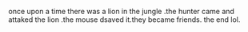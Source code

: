 once upon a time there was a lion in the jungle .the hunter came and attaked the lion .the mouse dsaved it.they became friends. the end lol.